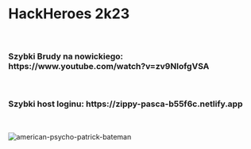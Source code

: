 <h1>HackHeroes 2k23</h1> <br />

<h3>Szybki Brudy na nowickiego: https://www.youtube.com/watch?v=zv9NlofgVSA</h3> <br />

<h3>Szybki host loginu: https://zippy-pasca-b55f6c.netlify.app</h3> <br />



![american-psycho-patrick-bateman](https://github.com/Dawidsjd/Automatizasion/assets/53567837/0544d988-c260-448b-a7b8-2a1d8a4d6277)



